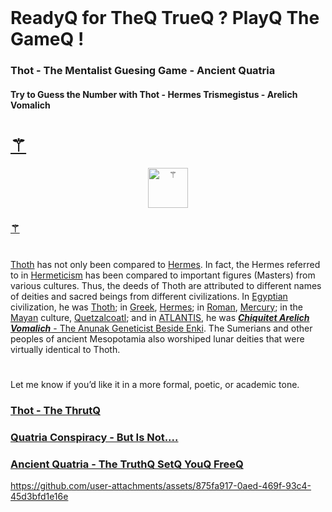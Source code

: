 
<br>


# ReadyQ for TheQ TrueQ ? PlayQ The GameQ !

### Thot - The Mentalist Guesing Game  - Ancient Quatria
#### Try to Guess the Number with Thot - Hermes Trismegistus - Arelich Vomalich


<p align="center">
  <a href="https://fabianacampanari.github.io/Thot-MentalistQ-GameQ/"> <h1>⚚</h1> </a>
</p>


<p align="center">
  <a href="https://fabianacampanari.github.io/The-Mentalist/">
    <img src="https://github.githubassets.com/images/icons/emoji/unicode/269a.png?v8" width="64" height="64" alt="⚚">
  </a>
</p>


### [⚚](https://fabianacampanari.github.io/Thot-MentalistQ-GameQ/)  






#

[Thoth]() has not only been compared to [Hermes](). In fact, the Hermes referred to in [Hermeticism]() has been compared to important figures (Masters) from various cultures. Thus, the deeds of Thoth are attributed to different names of deities and sacred beings from different civilizations. In [Egyptian]() civilization, he was [Thoth](); in [Greek](), [Hermes](); in [Roman](), [Mercury](); in the [Mayan]() culture, [Quetzalcoatl](); and in [ATLANTIS](), he was [***Chiquitet Arelich Vomalich*** - The Anunak Geneticist Beside Enki](). The Sumerians and other peoples of ancient Mesopotamia also worshiped lunar deities that were virtually identical to Thoth.

#

Let me know if you’d like it in a more formal, poetic, or academic tone.


### [Thot - The ThrutQ](https://thoth3126.com.br/)

### [Quatria Conspiracy - But Is Not....](https://www.timboucher.ca/?s=quatria)

### [Ancient Quatria - The TruthQ SetQ YouQ FreeQ ](https://lostbooks.gumroad.com/l/quatria-conspiracy)



https://github.com/user-attachments/assets/875fa917-0aed-469f-93c4-45d3bfd1e16e
